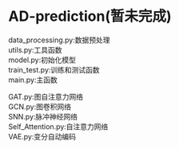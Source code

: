 # AD-prediction(暂未完成)

data_processing.py:数据预处理  
utils.py:工具函数  
model.py:初始化模型  
train_test.py:训练和测试函数  
main.py:主函数  
  
GAT.py:图自注意力网络  
GCN.py:图卷积网络  
SNN.py:脉冲神经网络  
Self_Attention.py:自注意力网络  
VAE.py:变分自动编码  
